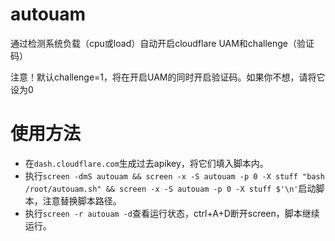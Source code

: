 # autouam
通过检测系统负载（cpu或load）自动开启cloudflare UAM和challenge（验证码）

注意！默认challenge=1，将在开启UAM的同时开启验证码。如果你不想，请将它设为0
# 使用方法
* 在`dash.cloudflare.com`生成过去apikey，将它们填入脚本内。
* 执行`screen -dmS autouam && screen -x -S autouam -p 0 -X stuff "bash /root/autouam.sh" && screen -x -S autouam -p 0 -X stuff $'\n'`启动脚本，注意替换脚本路径。
* 执行`screen -r autouam -d`查看运行状态，ctrl+A+D断开screen，脚本继续运行。
